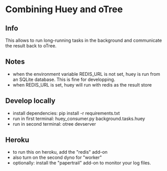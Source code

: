 # Combining Huey and oTree

## Info
This allows to run long-running tasks in the background and communicate the result back to oTree.

## Notes
- when the environment variable REDIS_URL is not set, huey is run from an SQLite database. This is fine for developping.
- when REDIS_URL is set, huey will run with redis as the result store

## Develop locally
- install dependencies: pip install -r requirements.txt
- run in first terminal: huey_consumer.py background.tasks.huey
- run in second terminal: otree devserver

## Heroku
- to run this on heroku, add the "redis" add-on
- also turn on the second dyno for "worker"
- optionally: install the "papertrail" add-on to monitor your log files.
